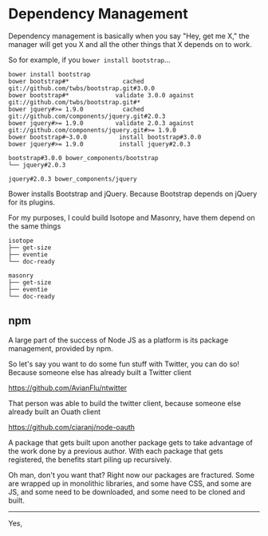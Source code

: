 # Dependency Management

Dependency management is basically when you say "Hey, get me X," the manager will get you X and all the other things that X depends on to work.

So for example, if you `bower install bootstrap`...

    bower install bootstrap
    bower bootstrap#*               cached git://github.com/twbs/bootstrap.git#3.0.0
    bower bootstrap#*             validate 3.0.0 against git://github.com/twbs/bootstrap.git#*
    bower jquery#>= 1.9.0           cached git://github.com/components/jquery.git#2.0.3
    bower jquery#>= 1.9.0         validate 2.0.3 against git://github.com/components/jquery.git#>= 1.9.0
    bower bootstrap#~3.0.0         install bootstrap#3.0.0
    bower jquery#>= 1.9.0          install jquery#2.0.3
    
    bootstrap#3.0.0 bower_components/bootstrap
    └── jquery#2.0.3
    
    jquery#2.0.3 bower_components/jquery

Bower installs Bootstrap and jQuery. Because Bootstrap depends on jQuery for its plugins.

For my purposes, I could build Isotope and Masonry, have them depend on the same things

    isotope
    ├── get-size
    ├── eventie
    └── doc-ready

    masonry
    ├── get-size
    ├── eventie
    └── doc-ready


## npm

A large part of the success of Node JS as a platform is its package management, provided by npm.

So let's say you want to do some fun stuff with Twitter, you can do so! Because someone else has already built a Twitter client

https://github.com/AvianFlu/ntwitter

That person was able to build the twitter client, because someone else already built an Ouath client

https://github.com/ciaranj/node-oauth

A package that gets built upon another package gets to take advantage of the work done by a previous author. With each package that gets registered, the benefits start piling up recursively.

<!-- Ideally, any novice programmer can build an application with serious complexity, by utilizing packages that are d -->

Oh man, don't you want that? Right now our packages are fractured. Some are wrapped up in monolithic libraries, and some have CSS, and some are JS, and some need to be downloaded, and some need to be cloned and built.

---

Yes, 